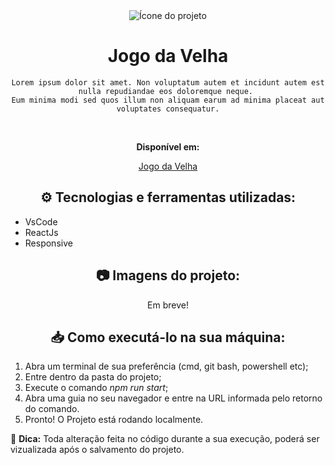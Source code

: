 <div align="center">

<img src="https://img.icons8.com/fluency/48/000000/hashtag-large.png" alt="Ícone do projeto">

# Jogo da Velha

    Lorem ipsum dolor sit amet. Non voluptatum autem et incidunt autem est nulla repudiandae eos doloremque neque. 
    Eum minima modi sed quos illum non aliquam earum ad minima placeat aut voluptates consequatur.

<br>

**Disponível em:**

[Jogo da Velha](https://vercel.com/cddmiasmin/jogo-da-velha/FvABy88wAxyM1brBuCi57ohCccBQ)


## :gear: Tecnologias e ferramentas utilizadas:

<div align="left">

  * VsCode
  * ReactJs
  * Responsive
  
</div>

## :camera: Imagens do projeto:

Em breve!

## :inbox_tray: Como executá-lo na sua máquina:

<div align="left">

  1. Abra um terminal de sua preferência (cmd, git bash, powershell etc);
  2. Entre dentro da pasta do projeto;
  3. Execute o comando *npm run start*;
  4. Abra uma guia no seu navegador e entre na URL informada pelo retorno do comando.
  5. Pronto! O Projeto está rodando localmente.
  
  :star2: **Dica:**
  Toda alteração feita no código durante a sua execução, poderá ser vizualizada após o salvamento do projeto.  

</div>

</div>

